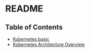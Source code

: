 # README

## Table of Contents
* [Kubernetes basic](./K8s%20basic.md)
* [Kubernetes Architecture Overview](./Kubernetes%20Architecture%20Overview.md)

